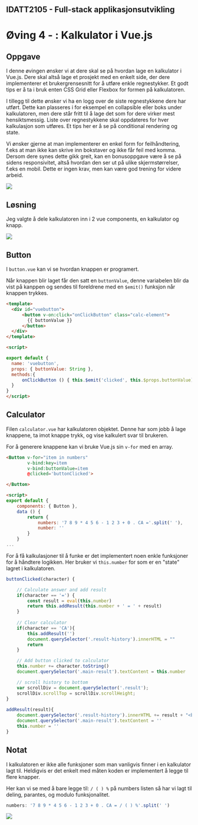 ## IDATT2105 - Full-stack applikasjonsutvikling
# Øving 4 - : Kalkulator i Vue.js


## Oppgave
I denne øvingen ønsker vi at dere skal se på hvordan lage en kalkulator i Vue.js.
Dere skal altså lage et prosjekt med en enkelt side, der dere implementerer et
brukergrensesnitt for å utføre enkle
regnestykker. Et godt tips er å ta i bruk enten
CSS Grid eller Flexbox for formen på
kalkulatoren.

I tillegg til dette ønsker vi ha en logg over de
siste regnestykkene dere har utført. Dette
kan plasseres i for eksempel en collapsible
eller boks under kalkulatoren, men dere står
fritt til å lage det som for dere virker mest
hensiktsmessig. Liste over regnestykkene
skal oppdateres for hver kalkulasjon som
utføres. Et tips her er å se på conditional
rendering og state.

Vi ønsker gjerne at man implementerer en
enkel form for feilhåndtering, f.eks at man
ikke kan skrive inn bokstaver og ikke får feil
med komma. Dersom dere synes dette gikk
greit, kan en bonusoppgave være å se på
sidens responsivitet, altså hvordan den ser
ut på ulike skjermstørrelser, f.eks en mobil.
Dette er ingen krav, men kan være god
trening for videre arbeid.

![](example.png)

## Løsning

Jeg valgte å dele kalkulatoren inn i 2 vue components, en kalkulator og knapp.

![](showcase.png)

## Button
I `button.vue` kan vi se hvordan knappen er programert.

Når knappen blir laget får den satt en `buttonValue`, denne variabelen blir da vist på kanppen og sendes til foreldrene med en `$emit()` funksjon når knappen trykkes. 

```html
<template>
  <div id="vuebutton">
      <button v-on:click="onClickButton" class="calc-element">
        {{ buttonValue }}
      </button>
  </div>
</template>

<script>

export default {
  name: 'vuebutton',
  props: { buttonValue: String },
  methods:{
      onClickButton () { this.$emit('clicked', this.$props.buttonValue) }
  }
}
</script>
```
## Calculator
Filen `calculator.vue` har kalkulatoren objektet. Denne har som jobb å lage knappene, ta imot knappe trykk, og vise kalkulert svar til brukeren.

For å generere knappene kan vi bruke Vue.js sin `v-for` med en array.

```html
<Button v-for="item in numbers" 
        v-bind:key=item
        v-bind:buttonValue=item
        @clicked='buttonClicked'>

</Button>

<script>
export default {
    components: { Button },
    data () {
        return {
            numbers: '7 8 9 * 4 5 6 - 1 2 3 + 0 . CA ='.split(' '),
            number: ''
        }
    }
...
```

For å få kalkulasjoner til å funke er det implementert noen enkle funksjoner for å håndtere logikken. Her bruker vi `this.number` for som er en "state" lagret i kalkulatoren.

```js
buttonClicked(character) {

    // Calculate answer and add result
    if(character == '=') {
        const result = eval(this.number)
        return this.addResult(this.number + ' = ' + result)
    }
    
    // Clear calculator
    if(character == 'CA'){
        this.addResult('')
        document.querySelector('.result-history').innerHTML = ""
        return
    }

    // Add button clicked to calculator
    this.number += character.toString()
    document.querySelector('.main-result').textContent = this.number

    // scroll history to bottom
    var scrollDiv = document.querySelector('.result');
    scrollDiv.scrollTop = scrollDiv.scrollHeight;
}
        
addResult(result){
    document.querySelector('.result-history').innerHTML += result + "<br>"
    document.querySelector('.main-result').textContent = ''
    this.number = ''
}
```

## Notat
I kalkulatoren er ikke alle funksjoner som man vanligvis finner i en kalkulator lagt til. Heldigvis er det enkelt med måten koden er implementert å legge til flere knapper.

Her kan vi se med å bare legge til: `/ ( ) %` på numbers listen så har vi lagt til deling, parantes, og modulo funksjonalitet.

```javascript
numbers: '7 8 9 * 4 5 6 - 1 2 3 + 0 . CA = / ( ) %'.split(' ')
```

![](added-functionality.png)